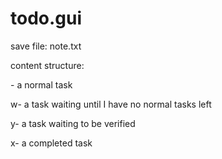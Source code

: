 # todo.gui

save file: note.txt

content structure:

\- a normal task

w- a task waiting until I have no normal tasks left

y- a task waiting to be verified

x- a completed task

